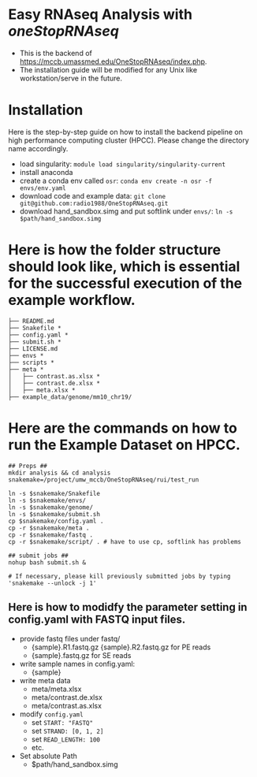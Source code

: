 # Easy RNAseq Analysis with *oneStopRNAseq*

- This is the backend of https://mccb.umassmed.edu/OneStopRNAseq/index.php.
- The installation guide will be modified for any Unix like workstation/serve in the future.

# Installation
Here is the step-by-step guide on how to install the backend pipeline on high performance computing cluster (HPCC). Please change the directory name accordingly.

- load singularity: `module load singularity/singularity-current`
- install anaconda
- create a conda env called `osr`: `conda env create -n osr -f envs/env.yaml`
- download code and example data: `git clone git@github.com:radio1988/OneStopRNAseq.git`
- download hand_sandbox.simg and put softlink under `envs/`: `ln -s $path/hand_sandbox.simg`

# Here is how the folder structure should look like, which is essential for the successful execution of the example workflow.

```
├── README.md
├── Snakefile *
├── config.yaml *
├── submit.sh *
├── LICENSE.md 
├── envs *
├── scripts *
├── meta *
│   ├── contrast.as.xlsx *
│   ├── contrast.de.xlsx *
│   ├── meta.xlsx *
├── example_data/genome/mm10_chr19/
```

# Here are the commands on how to run the Example Dataset on HPCC.
```
## Preps ##
mkdir analysis && cd analysis
snakemake=/project/umw_mccb/OneStopRNAseq/rui/test_run

ln -s $snakemake/Snakefile 
ln -s $snakemake/envs/
ln -s $snakemake/genome/
ln -s $snakemake/submit.sh 
cp $snakemake/config.yaml .
cp -r $snakemake/meta .
cp -r $snakemake/fastq .
cp -r $snakemake/script/ . # have to use cp, softlink has problems

## submit jobs ##
nohup bash submit.sh &

# If necessary, please kill previously submitted jobs by typing 'snakemake --unlock -j 1'
```

## Here is how to modidfy the parameter setting in config.yaml with FASTQ input files.
- provide fastq files under fastq/
	- {sample}.R1.fastq.gz {sample}.R2.fastq.gz for PE reads
	- {sample}.fastq.gz for SE reads
- write sample names in config.yaml: 
	- {sample}
- write meta data
	- meta/meta.xlsx
	- meta/contrast.de.xlsx 
	- meta/contrast.as.xlsx 
- modify `config.yaml`
	- set `START: "FASTQ"`
	- set `STRAND: [0, 1, 2]`
	- set `READ_LENGTH: 100` 
	- etc.
- Set absolute Path
	- $path/hand_sandbox.simg

	
